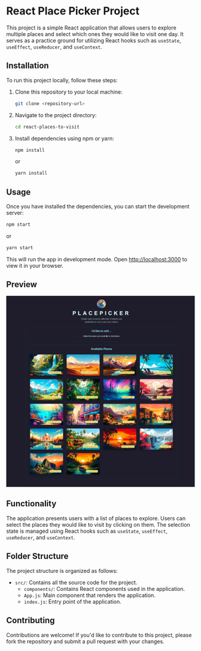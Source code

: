 # React Place Picker Project

This project is a simple React application that allows users to explore multiple places and select which ones they would like to visit one day. It serves as a practice ground for utilizing React hooks such as `useState`, `useEffect`, `useReducer`, and `useContext`.

## Installation

To run this project locally, follow these steps:

1. Clone this repository to your local machine:

   ```bash
   git clone <repository-url>
   ```

2. Navigate to the project directory:

   ```bash
   cd react-places-to-visit
   ```

3. Install dependencies using npm or yarn:

   ```bash
   npm install
   ```

   or

   ```bash
   yarn install
   ```

## Usage

Once you have installed the dependencies, you can start the development server:

```bash
npm start
```

or

```bash
yarn start
```

This will run the app in development mode. Open [http://localhost:3000](http://localhost:3000) to view it in your browser.

## Preview

![Place Picker](/src/assets/screenshot.jpeg)

## Functionality

The application presents users with a list of places to explore. Users can select the places they would like to visit by clicking on them. The selection state is managed using React hooks such as `useState`, `useEffect`, `useReducer`, and `useContext`.

## Folder Structure

The project structure is organized as follows:

- `src/`: Contains all the source code for the project.
  - `components/`: Contains React components used in the application.
  - `App.js`: Main component that renders the application.
  - `index.js`: Entry point of the application.

## Contributing

Contributions are welcome! If you'd like to contribute to this project, please fork the repository and submit a pull request with your changes.
